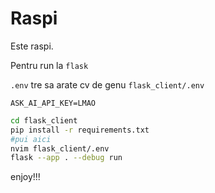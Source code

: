 # Raspi

Este raspi.

Pentru run la `flask`

`.env` tre sa arate cv de genu
`flask_client/.env`

```
ASK_AI_API_KEY=LMAO
```

```bash
cd flask_client
pip install -r requirements.txt
#pui aici
nvim flask_client/.env
flask --app . --debug run
```

enjoy!!!
